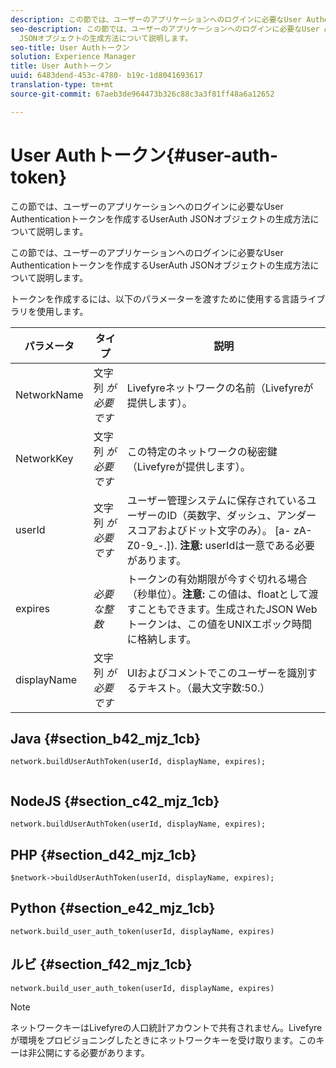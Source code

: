 ```yaml
---
description: この節では、ユーザーのアプリケーションへのログインに必要なUser Authenticationトークンを作成するUserAuth JSONオブジェクトの生成方法について説明します。
seo-description: この節では、ユーザーのアプリケーションへのログインに必要なUser Authenticationトークンを作成するUserAuth
  JSONオブジェクトの生成方法について説明します。
seo-title: User Authトークン
solution: Experience Manager
title: User Authトークン
uuid: 6483dend-453c-4780- b19c-1d8041693617
translation-type: tm+mt
source-git-commit: 67aeb3de964473b326c88c3a3f81ff48a6a12652

---
```



# User Authトークン{#user-auth-token}

この節では、ユーザーのアプリケーションへのログインに必要なUser Authenticationトークンを作成するUserAuth JSONオブジェクトの生成方法について説明します。

この節では、ユーザーのアプリケーションへのログインに必要なUser Authenticationトークンを作成するUserAuth JSONオブジェクトの生成方法について説明します。

トークンを作成するには、以下のパラメーターを渡すために使用する言語ライブラリを使用します。

| パラメータ | タイプ | 説明 |
|---|---|---|
| NetworkName | 文字列 *が必要です* | Livefyreネットワークの名前（Livefyreが提供します）。 |
| NetworkKey | 文字列 *が必要です* | この特定のネットワークの秘密鍵（Livefyreが提供します）。 |
| userId | 文字列 *が必要です* | ユーザー管理システムに保存されているユーザーのID（英数字、ダッシュ、アンダースコアおよびドット文字のみ）。 [a- zA- Z0-9_-.]). **注意:** userIdは一意である必要があります。 |
| expires | *必要な整数* | トークンの有効期限が今すぐ切れる場合（秒単位）。**注意:** この値は、floatとして渡すこともできます。生成されたJSON Webトークンは、この値をUNIXエポック時間に格納します。 |
| displayName | 文字列 *が必要です* | UIおよびコメントでこのユーザーを識別するテキスト。（最大文字数:50.） |

## Java {#section_b42_mjz_1cb}

```
network.buildUserAuthToken(userId, displayName, expires); 
 
```

## NodeJS {#section_c42_mjz_1cb}

```
network.buildUserAuthToken(userId, displayName, expires); 
```

## PHP {#section_d42_mjz_1cb}

```
$network->buildUserAuthToken(userId, displayName, expires); 
```

## Python {#section_e42_mjz_1cb}

```
network.build_user_auth_token(userId, displayName, expires) 
```

## ルビ {#section_f42_mjz_1cb}

```
network.build_user_auth_token(userId, displayName, expires) 
```

>[!NOTE]
>
>ネットワークキーはLivefyreの人口統計アカウントで共有されません。Livefyreが環境をプロビジョニングしたときにネットワークキーを受け取ります。このキーは非公開にする必要があります。

